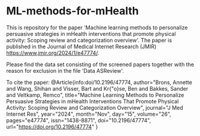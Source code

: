 # ML-methods-for-mHealth
This is repository for the paper 'Machine learning methods to personalize persuasive strategies in mHealth interventions that promote physical activity: Scoping review and categorization overview'. The paper is published in the Journal of Medical Internet Research (JMIR) https://www.jmir.org/2024/1/e47774/.

Please find the data set consisting of the screened papers together with the reason for exclusion in the file 'Data ASReview'.

To cite the paper:
@Article{info:doi/10.2196/47774,
author="Brons, Annette
and Wang, Shihan
and Visser, Bart
and Kr{\"o}se, Ben
and Bakkes, Sander
and Veltkamp, Remco",
title="Machine Learning Methods to Personalize Persuasive Strategies in mHealth Interventions That Promote Physical Activity: Scoping Review and Categorization Overview",
journal="J Med Internet Res",
year="2024",
month="Nov",
day="15",
volume="26",
pages="e47774",
issn="1438-8871",
doi="10.2196/47774",
url="https://doi.org/10.2196/47774"
}

